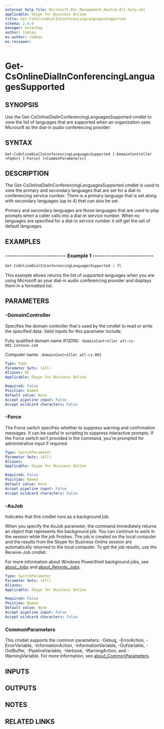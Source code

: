 ```yaml
---
external help file: Microsoft.Rtc.Management.Hosted.dll-help.xml 
applicable: Skype for Business Online
title: Get-CsOnlineDialInConferencingLanguagesSupported
schema: 2.0.0
manager: bulenteg
author: tomtau
ms.author: tomkau
ms.reviewer:
---
```


# Get-CsOnlineDialInConferencingLanguagesSupported

## SYNOPSIS
Use the Get-CsOnlineDialInConferencingLanguagesSupported cmdlet to view the list of languages that are supported when an organization uses Microsoft as the dial-in audio conferencing provider.

## SYNTAX

```
Get-CsOnlineDialInConferencingLanguagesSupported [-DomainController <Fqdn>] [-Force] [<CommonParameters>]
```

## DESCRIPTION
The Get-CsOnlineDialInConferencingLanguagesSupported cmdlet is used to view the primary and secondary languages that are set for a dial-in conferencing service number.
There is a primary language that is set along with secondary languages (up to 4) that can also be set.

Primary and secondary languages are those languages that are used to play prompts when a caller calls into a dial-in service number.
When no languages are specified for a dial-in service number it will get the set of default languages.

## EXAMPLES

### -------------------------- Example 1 --------------------------
```powershell
Get-CsOnlineDialInConferencingLanguagesSupported | fl
```

This example allows returns the list of supported languages when you are using Microsoft as your dial-in audio conferencing provider and displays them in a formatted list.



## PARAMETERS

### -DomainController
Specifies the domain controller that's used by the cmdlet to read or write the specified data.
Valid inputs for this parameter include:

Fully qualified domain name (FQDN): `-DomainController atl-cs-001.Contoso.com`

Computer name: `-DomainController atl-cs-001`

```yaml
Type: Fqdn
Parameter Sets: (All)
Aliases: DC
Applicable: Skype for Business Online

Required: False
Position: Named
Default value: None
Accept pipeline input: False
Accept wildcard characters: False
```

### -Force
The Force switch specifies whether to suppress warning and confirmation messages.
It can be useful in scripting to suppress interactive prompts.
If the Force switch isn't provided in the command, you're prompted for administrative input if required.

```yaml
Type: SwitchParameter
Parameter Sets: (All)
Aliases: 
Applicable: Skype for Business Online

Required: False
Position: Named
Default value: None
Accept pipeline input: False
Accept wildcard characters: False
```

### -AsJob
Indicates that this cmdlet runs as a background job.

When you specify the AsJob parameter, the command immediately returns an object that represents the background job. You can continue to work in the session while the job finishes. The job is created on the local computer and the results from the Skype for Business Online session are automatically returned to the local computer. To get the job results, use the Receive-Job cmdlet.

For more information about Windows PowerShell background jobs, see [about_Jobs]( https://docs.microsoft.com/powershell/module/microsoft.powershell.core/about/about_jobs?view=powershell-6) and [about_Remote_Jobs]( https://docs.microsoft.com/powershell/module/microsoft.powershell.core/about/about_remote_jobs?view=powershell-6).

```yaml
Type: SwitchParameter
Parameter Sets: (All)
Aliases: 
Applicable: Skype for Business Online

Required: False
Position: Named
Default value: None
Accept pipeline input: False
Accept wildcard characters: False
```

### CommonParameters
This cmdlet supports the common parameters: -Debug, -ErrorAction, -ErrorVariable, -InformationAction, -InformationVariable, -OutVariable, -OutBuffer, -PipelineVariable, -Verbose, -WarningAction, and -WarningVariable. For more information, see [about_CommonParameters](https://go.microsoft.com/fwlink/?LinkID=113216).

## INPUTS

## OUTPUTS

## NOTES

## RELATED LINKS

